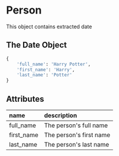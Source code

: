 # Person
This object contains extracted date
 
## The Date Object

```python
{
    'full_name': 'Harry Potter', 
    'first_name': 'Harry',
    'last_name': 'Potter'
}
```

## Attributes

| name | description |
| :--- | :--- |
| full_name | The person's full name |
| first_name | The person's first name |
| last_name | The person's last name |
